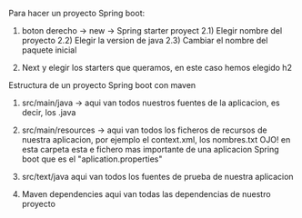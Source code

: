 Para hacer un proyecto Spring boot:

1) boton derecho -> new -> Spring starter proyect
2.1) Elegir nombre del proyecto
2.2) Elegir la version de java
2.3) Cambiar el nombre del paquete inicial

3) Next y elegir los starters que queramos, en este caso hemos elegido h2

Estructura de un proyecto Spring boot con maven

1) src/main/java -> aqui van todos nuestros fuentes de la aplicacion, es decir, los .java

2) src/main/resources -> aqui van todos los ficheros de recursos de nuestra aplicacion, por ejemplo el context.xml, los nombres.txt
OJO! en esta carpeta esta e fichero mas importante de una aplicacion Spring boot que es el "aplication.properties"

3) src/text/java aqui van todos los fuentes de prueba de nuestra aplicacion

4) Maven dependencies aqui van todas las dependencias de nuestro proyecto